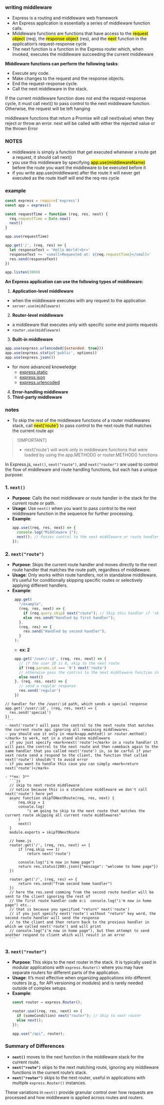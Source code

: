 ### writing middleware
- Express is a routing and middleware web framework
- An Express application is essentially a series of middleware function calls.
- Middleware functions are functions that have access to the <mark>request object</mark> (req), the <mark>response object</mark> (res), and the <mark>next</mark> function in the application’s request-response cycle
- The next function is a function in the Express router which, when invoked, executes the middleware succeeding the current middleware

**Middleware functions can perform the following tasks**:

- Execute any code.
- Make changes to the request and the response objects.
- End the request-response cycle.
- Call the next middleware in the stack.

If the current middleware function does not end the request-response cycle, it must call next() to pass control to the next middleware function. Otherwise, the request will be left hanging

middleware functions that return a Promise will call next(value) when they reject or throw an error. next will be called with either the rejected value or the thrown Error


### NOTES
- middleware is simply a function that get executed whenever a route get a request, it should call </mark>next()</mark>
- you use this middleware by specifying <mark>app.use(middlewareName)</mark> before the route you want the middleware to be executed before it
- if you write app.use(middleware) after the route it will never get executed as the route itself will end the req-res cycle

### example
```js
const express = require('express')
const app = express()

const requestTime = function (req, res, next) {
  req.requestTime = Date.now()
  next()
}

app.use(requestTime)

app.get('/', (req, res) => {
  let responseText = 'Hello World!<br>'
  responseText += `<small>Requested at: ${req.requestTime}</small>`
  res.send(responseText)
})

app.listen(3000)
```

**An Express application can use the following types of middleware:**
1. **Application-level middleware**
  - when the middleware executes with any request to the application
  - `server.use(middleware)`
2. **Router-level middleware**
  - a middleware that executes only with specific some end points requests
  - `router.use(middleware)`
3. **Built-in middleware**
```js
app.use(express.urlencoded({extended: true}))
app.use(express.static('public', options))
app.use(express.json())
```
  - for more advanced knoweledge
    - [express.static](https://expressjs.com/en/4x/api.html#express.static)
    - [express.json](https://expressjs.com/en/4x/api.html#express.json)
    - [express.urlencoded](https://expressjs.com/en/4x/api.html#express.urlencoded)
4. **Error-handling middleware**
5. **Third-party middleware**

### notes
- To skip the rest of the middleware functions of a router middlewares stack, call <mark>next('route')</mark> to pass control to the next route that matches the current route api

> ![IMPORTANT]
> - next('route') will work only in middleware functions that were loaded by using the app.METHOD() or router.METHOD() functions

In Express.js, `next()`, `next("route")`, and `next("router")` are used to control the flow of middleware and route handling functions, but each has a unique purpose:

### 1. **`next()`**
   - **Purpose**: Calls the next middleware or route handler in the stack for the current route or path.
   - **Usage**: Use `next()` when you want to pass control to the next middleware function in the sequence for further processing.
   - **Example**:
     ```javascript
     app.use((req, res, next) => {
       console.log("Middleware 1");
       next(); // Passes control to the next middleware or route handler
     });
     ```

### 2. **`next("route")`**
   - **Purpose**: Skips the current route handler and moves directly to the next route handler that matches the route path, regardless of middleware.
   - **Usage**: Only works within route handlers, not in standalone middleware. It’s useful for conditionally skipping specific routes or selectively applying different handlers.
   - **Example**:
     ```javascript
      app.get(
        "/example",
        (req, res, next) => {
          if (req.query.skip) next("route"); // Skip this handler if 'skip' is in the query
          else res.send("Handled by first handler");
        },
        (req, res) => {
          res.send("Handled by second handler");
        }
      );
     ```
     - **ex: 2**
     ```js
      app.get('/user/:id', (req, res, next) => {
        // if the user ID is 0, skip to the next route
        if (req.params.id === '0') next('route')
        // otherwise pass the control to the next middleware function in this stack
        else next()
      }, (req, res, next) => {
        // send a regular response
        res.send('regular')
      })
    // handler for the /user/:id path, which sends a special response
    app.get('/user/:id', (req, res, next) => {
      res.send('special')
    })
     ```
    - next('route') will pass the control to the next route that matches the current route api ignoring all remaining middlewares.
    - you should use it only in <mark>app.mehtod() or router.method()</mark> to work, not in a stand alone middleware
    - if you just specify <mark>next('route')</mark> in a route handler it will pass the control to the next route and then comeback again to the same handler that you called next('route') in, so be carful if your next route send a respond to the client, the function that called next('route') shouldn't to avoid error
    - if you want to handle this case you can simply <mark>return next('route')</mark>

    - **ex: 3**
      ```js
      // skip to next route middleware
      // notice because this is a standalone middleware we don't call next('route') here yet
      async function skipTONextRoute(req, res, next) {
          req.skip = 1
          console.log(
              "i am going to skip to the next route that matches the current route skipping all current route middlewares"
          )
          next()
      }
      module.exports = skipTONextRoute

      // home.js
      router.get('/', (req, res, next) => {
          if (req.skip === 1)
              return next('route')

          console.log("i'm now in home page")
          return res.status(200).json({"message": "welcome to home page"})
      })

      router.get('/', (req, res) => {
          return res.send("from second home handler")
      })
      // here the res.send comming from the second route handler will be sent to the client ignoring the rest of
      // the first route handler code e:i  console.log("i'm now in home page") etc..
      // that is because you specified "return" next('route')
      // if you just specify next('route') without "return" key word, the second route handler will send the response
      // to the client and then return back to the previous handler in which we called next('route') and will print
      // console.log("i'm now in home page"), but then attempt to send another respond to client which will result in an error
      ```

### 3. **`next("router")`**
   - **Purpose**: This skips to the next router in the stack. It is typically used in modular applications with `express.Router()` where you may have separate routers for different parts of the application.
   - **Usage**: It’s most effective when organizing applications into different routers (e.g., for API versioning or modules) and is rarely needed outside of complex setups.
   - **Example**:
     ```javascript
     const router = express.Router();

     router.use((req, res, next) => {
       if (someCondition) next("router"); // Skip to next router
       else next();
     });

     app.use("/api", router);
     ```

### Summary of Differences
- **`next()`** moves to the next function in the middleware stack for the current route.
- **`next("route")`** skips to the next matching route, ignoring any middleware functions in the current route’s stack.
- **`next("router")`** skips to the next router, useful in applications with multiple `express.Router()` instances.

These variations in `next()` provide granular control over how requests are processed and how middleware is applied across routes and routers.
